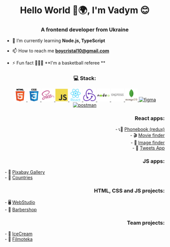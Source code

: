 <h1 align="center">Hello World 👋🌍, I'm Vadym 😊</h1>
<h3 align="center">A frontend developer from Ukraine</h3>

- 🌱 I’m currently learning **Node.js, TypeScript**

- 📫 How to reach me **boycristal10@gmail.com**

- ⚡ Fun fact 🏀🏀🏀 **I'm a basketball referee **  


<h3 align="center">💻 Stack:</h3>
<p align="center">
 <a href="https://www.w3.org/html/" target="_blank" rel="noreferrer"> <img src="https://raw.githubusercontent.com/devicons/devicon/master/icons/html5/html5-original-wordmark.svg" alt="html5" width="40" height="40"/> </a> 
 <a href="https://www.w3schools.com/css/" target="_blank" rel="noreferrer"> <img src="https://raw.githubusercontent.com/devicons/devicon/master/icons/css3/css3-original-wordmark.svg" alt="css3" width="40" height="40"/> </a>
 <a href="https://sass-lang.com" target="_blank" rel="noreferrer"> <img src="https://raw.githubusercontent.com/devicons/devicon/master/icons/sass/sass-original.svg" alt="sass" width="40" height="40"/> </a> 
 <a href="https://developer.mozilla.org/en-US/docs/Web/JavaScript" target="_blank" rel="noreferrer"> <img src="https://raw.githubusercontent.com/devicons/devicon/master/icons/javascript/javascript-original.svg" alt="javascript" width="40" height="40"/> </a> 
 <a href="https://reactjs.org/" target="_blank" rel="noreferrer"> <img src="https://raw.githubusercontent.com/devicons/devicon/master/icons/react/react-original-wordmark.svg" alt="react" width="40" height="40"/> </a> 
 <a href="https://redux.js.org" target="_blank" rel="noreferrer"> <img src="https://raw.githubusercontent.com/devicons/devicon/master/icons/redux/redux-original.svg" alt="redux" width="40" height="40"/> </a> 
 <a href="https://nodejs.org" target="_blank" rel="noreferrer"> <img src="https://raw.githubusercontent.com/devicons/devicon/master/icons/nodejs/nodejs-original-wordmark.svg" alt="nodejs" width="40" height="40"/> </a> 
 <a href="https://expressjs.com" target="_blank" rel="noreferrer"> <img src="https://raw.githubusercontent.com/devicons/devicon/master/icons/express/express-original-wordmark.svg" alt="express" width="40" height="40"/> </a> 
 <a href="https://www.mongodb.com/" target="_blank" rel="noreferrer"> <img src="https://raw.githubusercontent.com/devicons/devicon/master/icons/mongodb/mongodb-original-wordmark.svg" alt="mongodb" width="40" height="40"/> </a> 
 <a href="https://www.figma.com/" target="_blank" rel="noreferrer"> <img src="https://www.vectorlogo.zone/logos/figma/figma-icon.svg" alt="figma" width="40" height="40"/> </a> 
 <a href="https://postman.com" target="_blank" rel="noreferrer"> <img src="https://www.vectorlogo.zone/logos/getpostman/getpostman-icon.svg" alt="postman" width="40" height="40"/> </a> 
</p>

<h3 align="right">React apps:</h3>
<div align="right">
 - 📞📘 <a href="https://vadympopov.github.io/goit-react-hw-08-phonebook/" target="_blank">Phonebook (redux)</a><br>
 - 🎬 <a href="https://vadympopov.github.io/goit-react-hw-05-movies/" target="_blank">Movie finder</a><br>
 - 📸 <a href="https://vadympopov.github.io/goit-react-hw-04-images/" target="_blank">Image finder</a><br>
 - 🐥 <a href="https://vadympopov.github.io/tweets-app/" target="_blank">Tweets App</a><br>
</div>

<h3 align="right">JS apps:</h3>
 - 🎨 <a href="https://vadympopov.github.io/pixabay-gallery/" target="_blank">Pixabay Gallery</a><br>
 - 🚩 <a href="https://vadympopov.github.io/goit-js-hw-10/" target="_blank">Countries</a><br> 

<h3 align="right">HTML, CSS and JS projects:</h3>
 - 🖥️ <a href="https://vadympopov.github.io/goit-markup-hw-08/" target="_blank">WebStudio</a><br>
 - 🧔 <a href="https://vadympopov.github.io/barbershop/" target="_blank">Barbershop</a><br>

<h3 align="right">Team projects:</h3>
 - 🍦 <a href="https://olexandryakowenko.github.io/team_project_9/" target="_blank">IceCream</a><br>
 - 🎥 <a href="https://deadlypants11.github.io/project/" target="_blank">Filmoteka</a><br>
 
<br>
<br>
